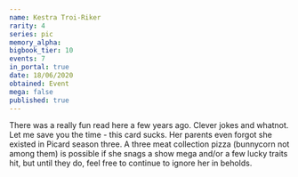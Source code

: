```yaml
---
name: Kestra Troi-Riker
rarity: 4
series: pic
memory_alpha:
bigbook_tier: 10
events: 7
in_portal: true
date: 18/06/2020
obtained: Event
mega: false
published: true
---
```


There was a really fun read here a few years ago. Clever jokes and whatnot. Let me save you the time - this card sucks. Her parents even forgot she existed in Picard season three. A three meat collection pizza (bunnycorn not among them) is possible if she snags a show mega and/or a few lucky traits hit, but until they do, feel free to continue to ignore her in beholds.

